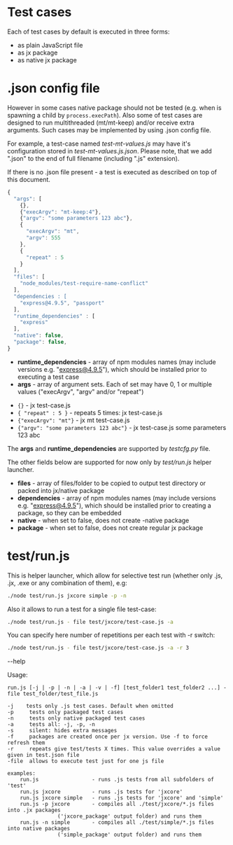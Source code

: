 
# Test cases

Each of test cases by default is executed in three forms:

* as plain JavaScript file
* as jx package
* as native jx package

# .json config file

However in some cases native package should not be tested (e.g. when is spawning a child by `process.execPath`).
Also some of test cases are designed to run multithreaded (mt/mt-keep) and/or receive extra arguments.
Such cases may be implemented by using .json config file.

For example, a test-case named *test-mt-values.js* may have it's configuration stored in *test-mt-values.js.json*.
Please note, that we add ".json" to the end of full filename (including ".js" extension).

If there is no .json file present - a test is executed as described on top of this document.

```js
{
  "args": [
    {},
    {"execArgv": "mt-keep:4"},
    {"argv": "some parameters 123 abc"},
    {
      "execArgv": "mt",
      "argv": 555
    },
    {
      "repeat" : 5
    }
  ],
  "files": [
    "node_modules/test-require-name-conflict"
  ],
  "dependencies : [
  	"express@4.9.5", "passport"
  ],
  "runtime_dependencies" : [
  	"express"
  ],
  "native": false,
  "package": false,
}
```

* **runtime_dependencies** - array of npm modules names (may include versions e.g. "express@4.9.5"), which should be installed prior to executing a test case
* **args** - array of argument sets. Each of set may have 0, 1 or multiple values ("execArgv", "argv"  and/or "repeat")

- `{}` - jx test-case.js
- `{ "repeat" : 5 }` - repeats 5 times: jx test-case.js
- `{"execArgv": "mt"}` - jx mt test-case.js
- `{"argv": "some parameters 123 abc"}` - jx test-case.js some parameters 123 abc

The **args** and **runtime_dependencies** are supported by *testcfg.py* file.

The other fields below are supported for now only by *test/run.js* helper launcher.

* **files** - array of files/folder to be copied to output test directory or packed into jx/native package
* **dependencies** - array of npm modules names (may include versions e.g. "express@4.9.5"), which should be installed prior to creating a package,
	so they can be embedded
* **native** - when set to false, does not create -native package
* **package** - when set to false, does not create regular jx package

# test/run.js

This is helper launcher, which allow for selective test run (whether only .js, .jx, .exe or any combination of them), e.g:
```bash
./node test/run.js jxcore simple -p -n
```

Also it allows to run a test for a single file test-case:
```bash
./node test/run.js - file test/jxcore/test-case.js -a
```

You can specify here number of repetitions per each test with -r switch:
```bash
./node test/run.js - file test/jxcore/test-case.js -a -r 3
```

--help

Usage:

	run.js [-j | -p | -n | -a | -v | -f] [test_folder1 test_folder2 ...] -file test_folder/test_file.js

	-j    tests only .js test cases. Default when omitted
	-p     tests only packaged test cases
	-n     tests only native packaged test cases
	-a     tests all: -j, -p, -n
	-s     silent: hides extra messages
	-f     packages are created once per jx version. Use -f to force refresh them
	-r     repeats give test/tests X times. This value overrides a value given in test.json file
	-file  allows to execute test just for one js file

	examples:
		run.js                 - runs .js tests from all subfolders of 'test'
		run.js jxcore          - runs .js tests for 'jxcore'
		run.js jxcore simple   - runs .js tests for 'jxcore' and 'simple'
		run.js -p jxcore       - compiles all ./test/jxcore/*.js files into .jx packages
					('jxcore_package' output folder) and runs them
		run.js -n simple       - compiles all ./test/simple/*.js files into native packages
					('simple_package' output folder) and runs them

